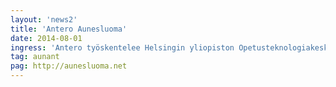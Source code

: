 ```yaml
---
layout: 'news2'
title: 'Antero Aunesluoma'
date: 2014-08-01
ingress: 'Antero työskentelee Helsingin yliopiston Opetusteknologiakeskuksessa verkkopedagogiikan asiantuntijana. Käytännössä hän suunnittelee tulevia opetuksen ja oppimisen välineitä, pärjäilee nykyisten kanssa ja nostalgisoi mielellään Internetiä vuodelta 1994.'
tag: aunant
pag: http://aunesluoma.net
---
```


